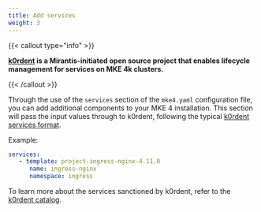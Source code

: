 ```yaml
---
title: Add services
weight: 3
---
```


{{< callout type="info" >}}

**[k0rdent](https://k0rdent.io) is a Mirantis-initiated open source project that enables lifecycle management for services on MKE 4k clusters.**

{{< /callout >}}

Through the use of the `services` section of the `mke4.yaml` configuration
file, you can add additional components to your MKE 4 installation. This section will pass the input values through to k0rdent, following the
typical [k0rdent services
format](https://docs.k0rdent.io/latest/user/services/).

Example:

```yaml
services:
   - template: project-ingress-nginx-4.11.0
      name: ingress-nginx
      namespace: ingress
```

To learn more about the services sanctioned by k0rdent, refer to the [k0rdent
catalog](https://catalog.k0rdent.io/latest/).